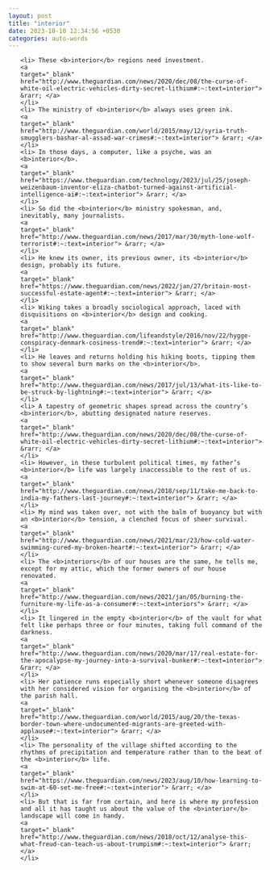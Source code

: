 ```yaml
---
layout: post
title: "interior"
date: 2023-10-10 12:34:56 +0530
categories: auto-words
---
```

<ol>

    <li> These <b>interior</b> regions need investment.
    <a 
    target="_blank" 
    href="http://www.theguardian.com/news/2020/dec/08/the-curse-of-white-oil-electric-vehicles-dirty-secret-lithium#:~:text=interior"> &rarr; </a>
    </li>
    <li> The ministry of <b>interior</b> always uses green ink.
    <a 
    target="_blank" 
    href="http://www.theguardian.com/world/2015/may/12/syria-truth-smugglers-bashar-al-assad-war-crimes#:~:text=interior"> &rarr; </a>
    </li>
    <li> In those days, a computer, like a psyche, was an <b>interior</b>.
    <a 
    target="_blank" 
    href="https://www.theguardian.com/technology/2023/jul/25/joseph-weizenbaum-inventor-eliza-chatbot-turned-against-artificial-intelligence-ai#:~:text=interior"> &rarr; </a>
    </li>
    <li> So did the <b>interior</b> ministry spokesman, and, inevitably, many journalists.
    <a 
    target="_blank" 
    href="http://www.theguardian.com/news/2017/mar/30/myth-lone-wolf-terrorist#:~:text=interior"> &rarr; </a>
    </li>
    <li> He knew its owner, its previous owner, its <b>interior</b> design, probably its future.
    <a 
    target="_blank" 
    href="https://www.theguardian.com/news/2022/jan/27/britain-most-successful-estate-agent#:~:text=interior"> &rarr; </a>
    </li>
    <li> Wiking takes a broadly sociological approach, laced with disquisitions on <b>interior</b> design and cooking.
    <a 
    target="_blank" 
    href="http://www.theguardian.com/lifeandstyle/2016/nov/22/hygge-conspiracy-denmark-cosiness-trend#:~:text=interior"> &rarr; </a>
    </li>
    <li> He leaves and returns holding his hiking boots, tipping them to show several burn marks on the <b>interior</b>.
    <a 
    target="_blank" 
    href="http://www.theguardian.com/news/2017/jul/13/what-its-like-to-be-struck-by-lightning#:~:text=interior"> &rarr; </a>
    </li>
    <li> A tapestry of geometric shapes spread across the country’s <b>interior</b>, abutting designated nature reserves.
    <a 
    target="_blank" 
    href="http://www.theguardian.com/news/2020/dec/08/the-curse-of-white-oil-electric-vehicles-dirty-secret-lithium#:~:text=interior"> &rarr; </a>
    </li>
    <li> However, in these turbulent political times, my father’s <b>interior</b> life was largely inaccessible to the rest of us.
    <a 
    target="_blank" 
    href="http://www.theguardian.com/news/2018/sep/11/take-me-back-to-india-my-fathers-last-journey#:~:text=interior"> &rarr; </a>
    </li>
    <li> My mind was taken over, not with the balm of buoyancy but with an <b>interior</b> tension, a clenched focus of sheer survival.
    <a 
    target="_blank" 
    href="http://www.theguardian.com/news/2021/mar/23/how-cold-water-swimming-cured-my-broken-heart#:~:text=interior"> &rarr; </a>
    </li>
    <li> The <b>interiors</b> of our houses are the same, he tells me, except for my attic, which the former owners of our house renovated.
    <a 
    target="_blank" 
    href="http://www.theguardian.com/news/2021/jan/05/burning-the-furniture-my-life-as-a-consumer#:~:text=interiors"> &rarr; </a>
    </li>
    <li> It lingered in the empty <b>interior</b> of the vault for what felt like perhaps three or four minutes, taking full command of the darkness.
    <a 
    target="_blank" 
    href="http://www.theguardian.com/news/2020/mar/17/real-estate-for-the-apocalypse-my-journey-into-a-survival-bunker#:~:text=interior"> &rarr; </a>
    </li>
    <li> Her patience runs especially short whenever someone disagrees with her considered vision for organising the <b>interior</b> of the parish hall.
    <a 
    target="_blank" 
    href="http://www.theguardian.com/world/2015/aug/20/the-texas-border-town-where-undocumented-migrants-are-greeted-with-applause#:~:text=interior"> &rarr; </a>
    </li>
    <li> The personality of the village shifted according to the rhythms of precipitation and temperature rather than to the beat of the <b>interior</b> life.
    <a 
    target="_blank" 
    href="https://www.theguardian.com/news/2023/aug/10/how-learning-to-swim-at-60-set-me-free#:~:text=interior"> &rarr; </a>
    </li>
    <li> But that is far from certain, and here is where my profession and all it has taught us about the value of the <b>interior</b> landscape will come in handy.
    <a 
    target="_blank" 
    href="http://www.theguardian.com/news/2018/oct/12/analyse-this-what-freud-can-teach-us-about-trumpism#:~:text=interior"> &rarr; </a>
    </li>
